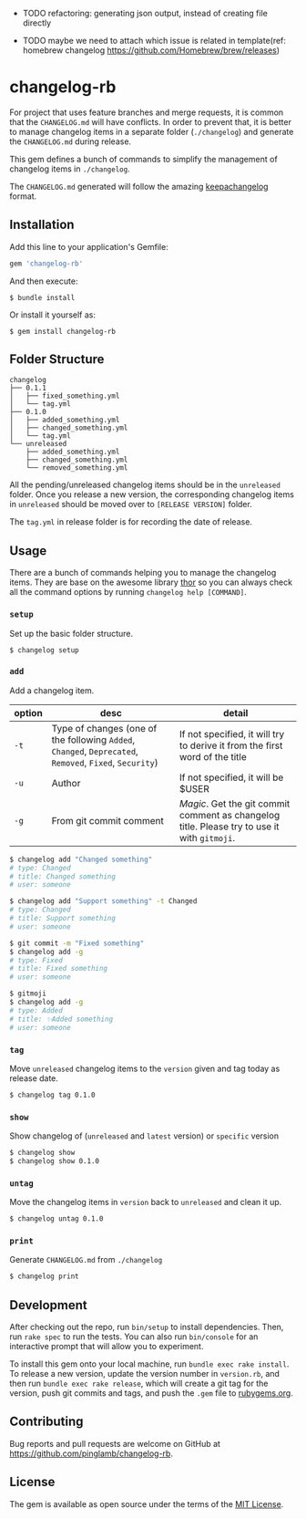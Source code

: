 + TODO refactoring: generating json output, instead of creating file directly

+ TODO maybe we need to attach which issue is related in template(ref: homebrew changelog https://github.com/Homebrew/brew/releases)

# changelog-rb

For project that uses feature branches and merge requests, it is common that the `CHANGELOG.md` will have conflicts. In order to prevent that, it is better to manage changelog items in a separate folder (`./changelog`) and generate the `CHANGELOG.md` during release.

This gem defines a bunch of commands to simplify the management of changelog items in `./changelog`.

The `CHANGELOG.md` generated will follow the amazing [keepachangelog](http://keepachangelog.com/en/1.0.0/) format.

## Installation

Add this line to your application's Gemfile:

```ruby
gem 'changelog-rb'
```

And then execute:

    $ bundle install

Or install it yourself as:

    $ gem install changelog-rb

## Folder Structure

```
changelog
├── 0.1.1
│   ├── fixed_something.yml
│   └── tag.yml
├── 0.1.0
│   ├── added_something.yml
│   ├── changed_something.yml
│   └── tag.yml
└── unreleased
    ├── added_something.yml
    ├── changed_something.yml
    └── removed_something.yml
```

All the pending/unreleased changelog items should be in the `unreleased` folder. Once you release a new version, the corresponding changelog items in `unreleased` should be moved over to `[RELEASE VERSION]` folder.

The `tag.yml` in release folder is for recording the date of release.

## Usage

There are a bunch of commands helping you to manage the changelog items. They are base on the awesome library [thor](https://github.com/erikhuda/thor) so you can always check all the command options by running `changelog help [COMMAND]`.

### `setup`

Set up the basic folder structure.

```
$ changelog setup
```

### `add`

Add a changelog item.

| option| desc | detail |
|-------|------|--------|
| `-t` | Type of changes (one of the following `Added`, `Changed`, `Deprecated`, `Removed`, `Fixed`, `Security`) | If not specified, it will try to derive it from the first word of the title |
| `-u` | Author | If not specified, it will be $USER |
| `-g` | From git commit comment | *Magic*. Get the git commit comment as changelog title. Please try to use it with `gitmoji`. |

```bash
$ changelog add "Changed something"
# type: Changed
# title: Changed something
# user: someone

$ changelog add "Support something" -t Changed
# type: Changed
# title: Support something
# user: someone

$ git commit -m "Fixed something"
$ changelog add -g
# type: Fixed
# title: Fixed something
# user: someone

$ gitmoji
$ changelog add -g
# type: Added
# title: ✨Added something
# user: someone

```

### `tag`

Move `unreleased` changelog items to the `version` given and tag today as release date.

```bash
$ changelog tag 0.1.0
```

### `show`

Show changelog of (`unreleased` and `latest` version) or `specific` version

```bash
$ changelog show
$ changelog show 0.1.0
```

### `untag`

Move the changelog items in `version` back to `unreleased` and clean it up.

```bash
$ changelog untag 0.1.0
```

### `print`

Generate `CHANGELOG.md` from `./changelog`

```bash
$ changelog print
```


## Development

After checking out the repo, run `bin/setup` to install dependencies. Then, run `rake spec` to run the tests. You can also run `bin/console` for an interactive prompt that will allow you to experiment.

To install this gem onto your local machine, run `bundle exec rake install`. To release a new version, update the version number in `version.rb`, and then run `bundle exec rake release`, which will create a git tag for the version, push git commits and tags, and push the `.gem` file to [rubygems.org](https://rubygems.org).

## Contributing

Bug reports and pull requests are welcome on GitHub at https://github.com/pinglamb/changelog-rb.

## License

The gem is available as open source under the terms of the [MIT License](https://opensource.org/licenses/MIT).
